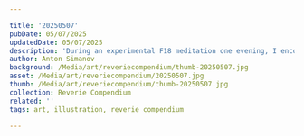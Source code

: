 ```yaml
---

title: '20250507'
pubDate: 05/07/2025
updatedDate: 05/07/2025
description: 'During an experimental F18 meditation one evening, I encountered visuals more vivid and frequent than usual—tunnels and portals with intricate movement, pulsing at the edges, and snaking patterns drifting toward the upper right of my view. These forms rarely appear to me with such intensity outside of F18. The colors stood out too: a dynamic blend of purples, pinks, golds, and the occasional vibrant green.'
author: Anton Simanov
background: /Media/art/reveriecompendium/thumb-20250507.jpg
asset: /Media/art/reveriecompendium/20250507.jpg
thumb: /Media/art/reveriecompendium/thumb-20250507.jpg
collection: Reverie Compendium
related: ''
tags: art, illustration, reverie compendium

---
```


